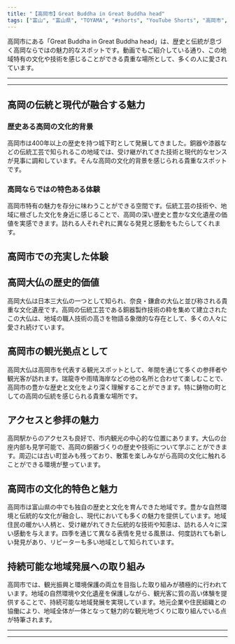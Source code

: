 ```yaml
---
title: "【高岡市】Great Buddha in Great Buddha head"
tags: ["富山", "富山県", "TOYAMA", "#shorts", "YouTube Shorts", "高岡市", "高岡観光", "雨晴海岸", "国宝瑞龍寺", "富山観光", "富山旅行", "北陸観光", "日本海", "立山黒部", "動画", "ショート動画", "富山県の観光スポット", "富山県でおすすめの場所", "富山県の名所", "富山県の見どころ", "富山県のグルメ", "富山県の文化", "富山県の自然", "富山県のイベント"]
---
```


高岡市にある「Great Buddha in Great Buddha head」は、歴史と伝統が息づく高岡ならではの魅力的なスポットです。動画でもご紹介している通り、この地域特有の文化や技術を感じることができる貴重な場所として、多くの人に愛されています。

---

<!-- 🎥 YouTube動画埋め込み -->
<!-- No YouTube URL provided -->

---

## 高岡の伝統と現代が融合する魅力

### 歴史ある高岡の文化的背景

高岡市は400年以上の歴史を持つ城下町として発展してきました。銅器や漆器などの伝統工芸で知られるこの地域では、受け継がれてきた技術と現代的なセンスが見事に調和しています。そんな高岡の文化的背景を感じられる貴重なスポットです。

### 高岡ならではの特色ある体験

高岡市特有の魅力を存分に味わうことができる空間です。伝統工芸の技術や、地域に根ざした文化を身近に感じることで、高岡の深い歴史と豊かな文化遺産の価値を実感できます。訪れる人それぞれに異なる発見と感動をもたらしてくれます。

## 高岡市での充実した体験

## 高岡大仏の歴史的価値

高岡大仏は日本三大仏の一つとして知られ、奈良・鎌倉の大仏と並び称される貴重な文化遺産です。高岡の伝統工芸である銅器製作技術の粋を集めて建立されたこの大仏は、地域の職人技術の高さを物語る象徴的な存在として、多くの人々に愛され続けています。

## 高岡市の観光拠点として

高岡大仏は高岡市を代表する観光スポットとして、年間を通じて多くの参拝者や観光客が訪れます。瑞龍寺や雨晴海岸などの他の名所と合わせて楽しむことで、高岡市の豊かな歴史と文化をより深く理解することができます。特に鋳物の町としての高岡の伝統を感じられる貴重な場所です。

## アクセスと参拝の魅力

高岡駅からのアクセスも良好で、市内観光の中心的な位置にあります。大仏の台座内部も見学可能で、高岡の銅器づくりの歴史や技術について学ぶことができます。周辺には古い町並みも残っており、散策を楽しみながら高岡の文化に触れることができる環境が整っています。

## 高岡市の文化的特色と魅力

高岡市は富山県の中でも独自の歴史と文化を育んできた地域です。豊かな自然環境と伝統的な文化が融合し、現代においても多くの魅力を提供しています。地域住民の暖かい人柄と、受け継がれてきた伝統的な技術や知恵は、訪れる人々に深い感動を与えます。四季を通じて異なる表情を見せる風景は、何度訪れても新しい発見があり、リピーターも多い地域として知られています。

## 持続可能な地域発展への取り組み

高岡市では、観光振興と環境保護の両立を目指した取り組みが積極的に行われています。地域の自然環境や文化遺産を保護しながら、観光客に質の高い体験を提供することで、持続可能な地域発展を実現しています。地元企業や住民組織との協働により、地域全体が一体となって魅力的な観光地づくりに取り組んでいる点が特筆されます。

---

<!-- 🗺 Googleマップ（自動表示: page.tsxで地域名から自動生成） -->

<!-- 📍 宿泊リンク（自動表示: page.tsxで地域別リンクを自動生成）
     - タイトルから地域名を抽出
     - JTB / 楽天トラベル / じゃらん / 一休.com 対応
     - 環境変数でプロバイダー切替可能
-->

<!-- 📚 関連記事（自動表示: page.tsxで同カテゴリから2件自動選択） -->

<!-- 🏷️ タグ（自動表示: page.tsxで記事最下部に自動配置） -->

---

<!--
【記事文字数ルール】
- 基本文字数: 最低1000文字以上
- 推奨文字数: 1000〜1500文字（スマホ読みやすさ最優先）
- 上限なし: 情報量的に必要な場合は1500文字や2000文字を超えても良い
- 判断基準: 読者にとって価値ある情報を過不足なく提供できる文字数

【記事構成の最終形】
1. タイトル・動画・本文
2. まとめ
3. Googleマップ（見出しなし、マップのみ自動表示）
4. **宿泊リンク（地域別自動生成）** ← 2025年10月7日追加
5. 関連記事（H3、同カテゴリから2件自動選択）
6. タグ（記事最下部に自動表示）
7. ナビゲーションボタン

【宿泊リンクシステム仕様】
- タイトルから地域名を自動抽出（【〇〇市】形式優先）
- 北陸地方地域辞書: 富山/石川/福井の主要都市対応
- 対応プロバイダー: JTB（既定）/ 楽天トラベル / じゃらん / 一休.com
- 環境変数で切替: NEXT_PUBLIC_DEFAULT_TRAVEL_PROVIDER
- URLテンプレート: 地域名自動エンコード + アフィリエイトID挿入
- 配置位置: Googleマップ直後、関連記事より前

【自動生成セクション】
※以下はpage.tsxで自動生成されるため、記事本文には含めない
- Googleマップ: タイトル【】内の地域名から生成
- 宿泊リンク: 地域名抽出 → Deeplink生成 → スタイル適用
- 関連記事: 同カテゴリから2件を自動選択・リンク化
- タグ: 記事データから最下部に自動配置

【削除済みセクション】
※アクセス方法・周辺情報・公式リンクセクションは不要（2025年10月5日削除）

【AdSense・アフィリエイト】
- Google AdSense: 全ページ自動読み込み（layout.tsx）
- アフィリエイトスクリプト: AffilScript（layout.tsx）
- data-affil属性での動的リンク変換機能あり（現在は宿泊リンクで代替）

【最終更新】2025年10月7日 - 地域別宿泊リンク自動生成システム実装
-->
